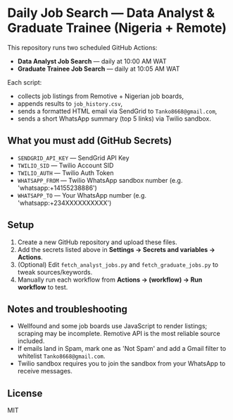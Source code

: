 
# Daily Job Search — Data Analyst & Graduate Trainee (Nigeria + Remote)

This repository runs two scheduled GitHub Actions:
- **Data Analyst Job Search** — daily at 10:00 AM WAT
- **Graduate Trainee Job Search** — daily at 10:05 AM WAT

Each script:
- collects job listings from Remotive + Nigerian job boards,
- appends results to `job_history.csv`,
- sends a formatted HTML email via SendGrid to `Tanko8668@gmail.com`,
- sends a short WhatsApp summary (top 5 links) via Twilio sandbox.

## What you must add (GitHub Secrets)
- `SENDGRID_API_KEY` — SendGrid API Key
- `TWILIO_SID` — Twilio Account SID
- `TWILIO_AUTH` — Twilio Auth Token
- `WHATSAPP_FROM` — Twilio WhatsApp sandbox number (e.g. 'whatsapp:+14155238886')
- `WHATSAPP_TO` — Your WhatsApp number (e.g. 'whatsapp:+234XXXXXXXXXX')

## Setup
1. Create a new GitHub repository and upload these files.
2. Add the secrets listed above in **Settings → Secrets and variables → Actions**.
3. (Optional) Edit `fetch_analyst_jobs.py` and `fetch_graduate_jobs.py` to tweak sources/keywords.
4. Manually run each workflow from **Actions → (workflow) → Run workflow** to test.

## Notes and troubleshooting
- Wellfound and some job boards use JavaScript to render listings; scraping may be incomplete. Remotive API is the most reliable source included.
- If emails land in Spam, mark one as 'Not Spam' and add a Gmail filter to whitelist `Tanko8668@gmail.com`.
- Twilio sandbox requires you to join the sandbox from your WhatsApp to receive messages.

## License
MIT
